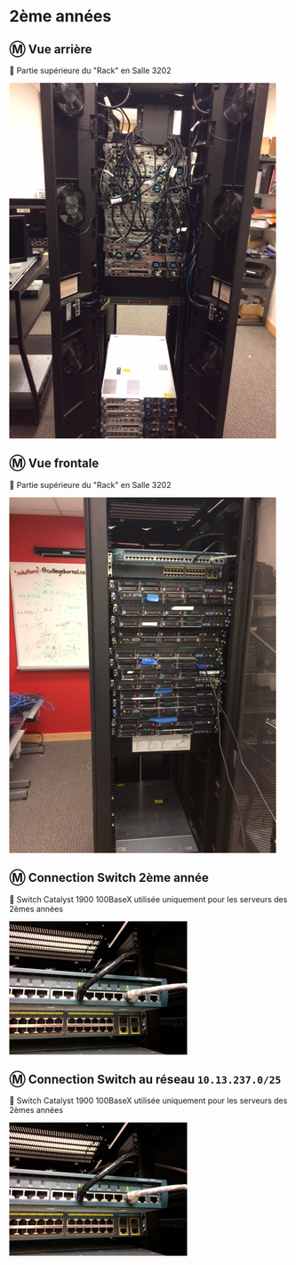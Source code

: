 # 2ème années

## :m: Vue arrière

:pushpin: Partie supérieure du "Rack" en Salle 3202

<img src="images/IMG_1845.png"></img>

## :m: Vue frontale

:pushpin: Partie supérieure du "Rack" en Salle 3202

<img src="images/IMG_1846.png"></img>


## :m: Connection Switch 2ème année

:pushpin: Switch Catalyst 1900 100BaseX utilisée uniquement pour les serveurs des 2èmes années

<img src="images/IMG_1847.JPG" width="320" height="240"></img>


## :m: Connection Switch au réseau `10.13.237.0/25`

:pushpin: Switch Catalyst 1900 100BaseX utilisée uniquement pour les serveurs des 2èmes années

<img src="images/IMG_1847.JPG" width="320" height="240"></img>
